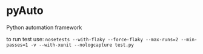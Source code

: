 # pyAuto
Python automation framework

to run test use:
``nosetests --with-flaky --force-flaky --max-runs=2 --min-passes=1 -v --with-xunit --nologcapture test.py``